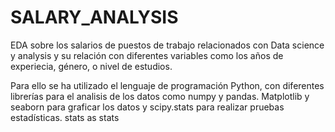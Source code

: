 # SALARY_ANALYSIS
EDA sobre los salarios de puestos de trabajo relacionados con Data science y analysis y su relación con diferentes variables como los años de experiecia, género, o nivel de estudios. 


Para ello se ha utilizado el lenguaje de programación Python, con diferentes librerías para el analisis de los datos como numpy y pandas. Matplotlib y seaborn para graficar los datos y scipy.stats para realizar pruebas estadísticas. stats as stats

